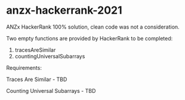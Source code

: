 # anzx-hackerrank-2021

ANZx HackerRank 100% solution, clean code was not a consideration.

Two empty functions are provided by HackerRank to be completed:

1. tracesAreSimilar
2. countingUniversalSubarrays

Requirements:

Traces Are Similar - TBD

Counting Universal Subarrays - TBD
